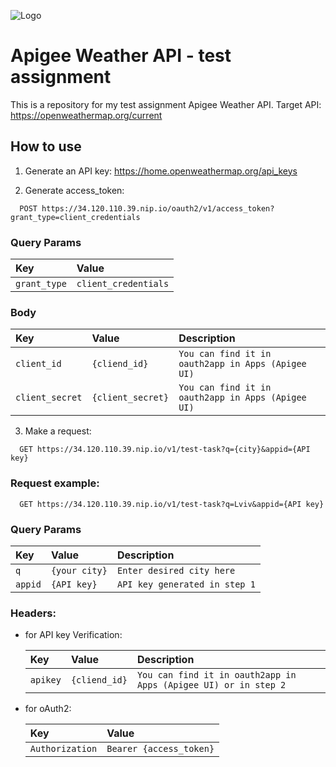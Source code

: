 
![Logo](https://i.ibb.co/zsFVy1Y/12.png)


# Apigee Weather API - test assignment

This is a repository for my test assignment Apigee Weather API.
Target API: https://openweathermap.org/current




## How to use
1. Generate an API key: https://home.openweathermap.org/api_keys

2. Generate access_token:
```http
  POST https://34.120.110.39.nip.io/oauth2/v1/access_token?grant_type=client_credentials
```
### Query Params
| Key | Value     |
| :-------- | :------- | 
| `grant_type` | `client_credentials` | 

### Body

| Key | Value     | Description  |
| :-------- | :------- | :-------------------------------- |
| `client_id` | `{cliend_id}` |  `You can find it in oauth2app in Apps (Apigee UI)` |
| `client_secret` | `{client_secret}` | `You can find it in oauth2app in Apps (Apigee UI)` |

3. Make a request:

```http
  GET https://34.120.110.39.nip.io/v1/test-task?q={city}&appid={API key}
```

### Request example:

```http
  GET https://34.120.110.39.nip.io/v1/test-task?q=Lviv&appid={API key}
```

### Query Params
| Key | Value     | Description  |
| :-------- | :------- | :-------------------------------- |
| `q` | `{your city}` | `Enter desired city here` |
| `appid` | `{API key}` | `API key generated in step 1` |




### Headers:
 - for API key Verification:
   
   | Key | Value     | Description  |
   | :-------- | :------- | :-------------------------------- |
   | `apikey` | `{cliend_id}` |  `You can find it in oauth2app in Apps (Apigee UI) or in step 2` |
   
 - for oAuth2:
   
   | Key | Value     |
   | :-------- | :------- | 
   | `Authorization` | `Bearer {access_token}` | 
   
